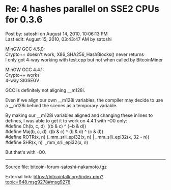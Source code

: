 # Re: 4 hashes parallel on SSE2 CPUs for 0.3.6

Post by: satoshi on August 14, 2010, 10:06:13 PM<br>
Last edit: August 15, 2010, 03:43:47 AM by satoshi

MinGW GCC 4.5.0:<br>
Crypto++ doesn't work, X86\_SHA256\_HashBlocks() never returns<br>
I only got 4-way working with test.cpp but not when called by BitcoinMiner

MinGW GCC 4.4.1:<br>
Crypto++ works<br>
4-way SIGSEGV

GCC is definitely not aligning \_\_m128i.

Even if we align our own \_\_m128i variables, the compiler may decide to use a \_\_m128i behind the scenes as a temporary variable.

By making our \_\_m128i variables aligned and changing these inlines to defines, I was able to get it to work on 4.4.1 with -O0 only:<br>
\#define Ch(b, c, d) &nbsp;((b & c) ^ (~b & d))<br>
\#define Maj(b, c, d) &nbsp;((b & c) ^ (b & d) ^ (c & d))<br>
\#define ROTR(x, n) (\_mm\_srli\_epi32(x, n) | \_mm\_slli\_epi32(x, 32 - n))<br>
\#define SHR(x, n) &nbsp;\_mm\_srli\_epi32(x, n)

But that's with -O0.

---

Source file: bitcoin-forum-satoshi-nakamoto.tgz

External link: https://bitcointalk.org/index.php?topic=648.msg9278#msg9278
